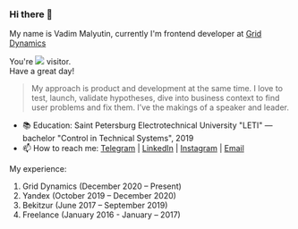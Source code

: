 ### Hi there 👋

My name is Vadim Malyutin, currently I'm frontend developer at [Grid Dynamics](https://www.griddynamics.com)

You're <img src="https://www.websitecounterfree.com/c.php?d=6&id=19541&s=12"/> visitor.  
Have a great day!

> My approach is product and development at the same time.
> I love to test, launch, validate hypotheses, dive into business context to find user problems and fix them.
> I’ve the makings of a speaker and leader.

- 📚 Education: Saint Petersburg Electrotechnical University "LETI" — bachelor "Control in Technical Systems", 2019
- 📫 How to reach me: [Telegram](https://t.me/mfpjke) | [LinkedIn](https://www.linkedin.com/in/%D0%B2%D0%B0%D0%B4%D0%B8%D0%BC-%D0%BC%D0%B0%D0%BB%D1%8E%D1%82%D0%B8%D0%BD-5386a5122) | [Instagram](https://www.instagram.com/mfpjke) | [Email](mailto:mdusafp@gmail.com)

My experience:
1. Grid Dynamics (December 2020 – Present)
2. Yandex (October 2019 – December 2020)
3. Bekitzur (June 2017 – September 2019)
4. Freelance (January 2016 - January – 2017)

<!--
**mdusafp/mdusafp** is a ✨ _special_ ✨ repository because its `README.md` (this file) appears on your GitHub profile.

My name is Vadim Malyutin, currently I'm frontend developer at [Grid Dynamics](https://www.griddynamics.com)

        My approach is product and development at the same time.
        I love to test, launch, validate hypotheses, dive into business context to find user problems and fix them.
        I’ve the makings of a speaker and leader.
    

Here are some ideas to get you started:

- 🔭 I’m currently working on ...
- 🌱 I’m currently learning ...
- 👯 I’m looking to collaborate on ...
- 🤔 I’m looking for help with ...
- 💬 Ask me about ...
- 📫 How to reach me: ...
- 😄 Pronouns: ...
- ⚡ Fun fact: ...
-->


